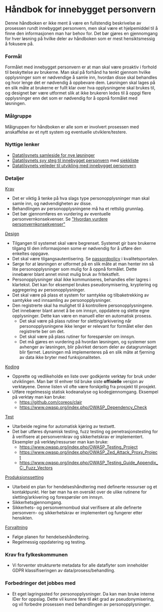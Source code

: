 # Håndbok for innebygget personvern

Denne håndboken er ikke ment å være en fullstendig beskrivelse av prosessen rundt innebygget personvern, men skal være et hjelpemiddel til å finne den informasjonen man har behov for. Det bør gjøres en gjennomgang for hver løsning på hvilke deler av håndboken som er mest hensiktsmessig å fokusere på.

### Formål

Formålet med innebygget personvern er at man skal være proaktiv i forhold til beskyttelse av brukerne. Man skal på forhånd ha tenkt gjennom hvilke opplysninger som er nødvendige å samle inn, hvordan disse skal behandles og hvor lenge det er nødvendig å oppbevare dem. Løsningen skal lages på en slik måte at brukerne er fullt klar over hva opplysningene skal brukes til, og designet bør være utformet slik at ikke brukeren ledes til å oppgi flere opplysninger enn det som er nødvendig for å oppnå formålet med løsningen.

### Målgruppe

Målgruppen for håndboken er alle som er involvert prosessen med anskaffelse av et nytt system og eventuelle utviklere/testere.

### Nyttige lenker

* [Datatilsynets samleside for nye løsninger](https://www.datatilsynet.no/regelverk-og-skjema/lage-nye-losninger/)
* [Datatilsynets syv steg til innebygget personvern](https://www.datatilsynet.no/regelverk-og-skjema/lage-nye-losninger/innebygd-personvern/) med [sjekkliste](https://www.datatilsynet.no/globalassets/global/skjema-maler/sjekkliste-for-innebygd-personvern.pdf)
* [Datatilsynets veileder til utvikling med innebygget personvern](https://www.datatilsynet.no/regelverk-og-skjema/veiledere/programvareutvikling-med-innebygd-personvern/)

### Detaljer
[Krav](https://www.datatilsynet.no/regelverk-og-skjema/veiledere/programvareutvikling-med-innebygd-personvern/?id=7732)
* Det er viktig å tenke på hva slags type personopplysninger man skal samle inn, og nødvendigheten av disse.
* Behandlingen av personopplysningene må ha et rettslig grunnlag.
* Det bør gjennomføres en vurdering av eventuelle personvernkonsekvenser. Se ["Hvordan vurdere personvernkonsekvenser"](https://www.datatilsynet.no/regelverk-og-skjema/veiledere/hvordan-vurdere-personvernkonsekvenser-pia/)

[Design](https://www.datatilsynet.no/regelverk-og-skjema/veiledere/programvareutvikling-med-innebygd-personvern/?id=7733)
* Tilgangen til systemet skal være begrenset. Systemet gir bare brukerne tilgang til den informasjonen some er nødvendig for å utføre den enkeltes oppgave.
* Det skal være tilgangsautentisering. Se [passordpolicy](https://www.qmplus.com/qmplus/ShowFile/3879/0/0/0/0/Passordpolicy.pdf?Company=hfk) i kvalitetsportalen.
* Sørge for at løsningen er utformet på en slik måte at man henter inn så lite personopplysninger som mulig for å oppnå formålet. Dette innebærer blant annet minst mulig bruk av fritekstfelt.
* Personopplysninger skal ikke kommuniseres, behandles eller lagres i klartekst. Det kan for eksempel brukes pseudonymisering, kryptering og aggregering av personopplysninger.
* Det skal være på plass et system for samtykke og tilbaketrekking av samtykke ved innsamling av personopplysninger.
* Den registrerte skal ha mulighet til å kontrollere personopplysningene. Det innebærer blant annet å be om innsyn, oppdatere og slette egne opplysninger. Dette kan være en manuell eller en automatisk prosess.
  * Det skal være på plass rutiner for sletting/arkivering når personopplysningene ikke lenger er relevant for formålet eller den registrerte ber om det.
  * Det skal være på plass rutiner for forespørsler om innsyn.
  * Det må gjøres en vurdering på hvordan løsningen, og systemer som avhenger av løsningen, blir påvirket dersom deler av datagrunnlaget blir fjernet. Løsningen må implementeres på en slik måte at fjerning av data ikke bryter med funksjonaliteten.

[Koding](https://www.datatilsynet.no/regelverk-og-skjema/veiledere/programvareutvikling-med-innebygd-personvern/?id=7734)
* Opprette og vedlikeholde en liste over godkjente verktøy for bruk under utviklingen. Man bør til enhver tid bruke siste __offisielle__ versjon av verktøyene. Denne listen vil ofte være forskjellig fra prosjekt til prosjekt.
* Utføre regelmessig statisk kodeanalyse og kodegjennomgang. Eksempel på verktøy man kan bruke:
  * https://github.com/coreos/clair
  * https://www.owasp.org/index.php/OWASP_Dependency_Check

[Test](https://www.datatilsynet.no/regelverk-og-skjema/veiledere/programvareutvikling-med-innebygd-personvern/?id=7735)
* Utarbeide regime for automatisk kjøring av testsett.
* Det bør utføres dynamisk testing, fuzz testing og penetrasjonstesting for å verifisere at personvernkrav og sikkerhetskrav er implementert. Eksempler på verktøy/ressurser man kan bruke:
  * https://www.owasp.org/index.php/OWASP_Testing_Project
  * https://www.owasp.org/index.php/OWASP_Zed_Attack_Proxy_Project
  * https://www.owasp.org/index.php/OWASP_Testing_Guide_Appendix_C:_Fuzz_Vectors

[Produksjonssetting](https://www.datatilsynet.no/regelverk-og-skjema/veiledere/programvareutvikling-med-innebygd-personvern/?id=7736)
* Utarbeid en plan for hendelseshåndtering med definerte ressurser og et kontaktpunkt. Her bør man ha en oversikt over de ulike rutinene for sletting/arkivering og forespørsler om innsyn.
* Sikkerhetsgjennomgang.
* Sikkerhets- og personvernombud skal verifisere at alle definerte personvern- og sikkerhetskrav er implementert og fungerer etter hensikten.

[Forvaltning](https://www.datatilsynet.no/regelverk-og-skjema/veiledere/programvareutvikling-med-innebygd-personvern/?id=7737)
* Følge planen for hendelseshåndtering.
* Regelmessig oppdatering og testing.

### Krav fra fylkeskommunen
* Vi forventer strukturerte metadata for alle dataflyter som inneholder GDPR klassifiseringen av data/prosess/behandling.

### Forbedringer det jobbes med
* Et eget lagringssted for personopplysninger. Da kan man bruke interne IDer for oppslag. Dette vil kunne føre til økt grad av pseudonymisering, og vil forbedre prosessen med behandlingen av personopplysninger. 
